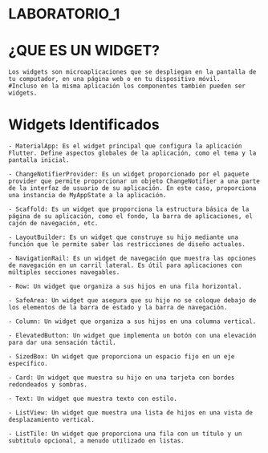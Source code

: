 # LABORATORIO_1

# ¿QUE ES UN WIDGET?
    Los widgets son microaplicaciones que se despliegan en la pantalla de tu computador, en una página web o en tu dispositivo móvil.
    #Incluso en la misma aplicación los componentes también pueden ser widgets.

# Widgets Identificados
    - MaterialApp: Es el widget principal que configura la aplicación Flutter. Define aspectos globales de la aplicación, como el tema y la pantalla inicial.

    - ChangeNotifierProvider: Es un widget proporcionado por el paquete provider que permite proporcionar un objeto ChangeNotifier a una parte de la interfaz de usuario de su aplicación. En este caso, proporciona una instancia de MyAppState a la aplicación.

    - Scaffold: Es un widget que proporciona la estructura básica de la página de su aplicación, como el fondo, la barra de aplicaciones, el cajón de navegación, etc.

    - LayoutBuilder: Es un widget que construye su hijo mediante una función que le permite saber las restricciones de diseño actuales.

    - NavigationRail: Es un widget de navegación que muestra las opciones de navegación en un carril lateral. Es útil para aplicaciones con múltiples secciones navegables.

    - Row: Un widget que organiza a sus hijos en una fila horizontal.

    - SafeArea: Un widget que asegura que su hijo no se coloque debajo de los elementos de la barra de estado y la barra de navegación.

    - Column: Un widget que organiza a sus hijos en una columna vertical.

    - ElevatedButton: Un widget que implementa un botón con una elevación para dar una sensación táctil.

    - SizedBox: Un widget que proporciona un espacio fijo en un eje específico.

    - Card: Un widget que muestra su hijo en una tarjeta con bordes redondeados y sombras.

    - Text: Un widget que muestra texto con estilo.

    - ListView: Un widget que muestra una lista de hijos en una vista de desplazamiento vertical.

    - ListTile: Un widget que proporciona una fila con un título y un subtitulo opcional, a menudo utilizado en listas.
